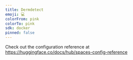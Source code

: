 ```yaml
---
title: Dermdetect
emoji: 💻
colorFrom: pink
colorTo: pink
sdk: docker
pinned: false
---
```

Check out the configuration reference at https://huggingface.co/docs/hub/spaces-config-reference